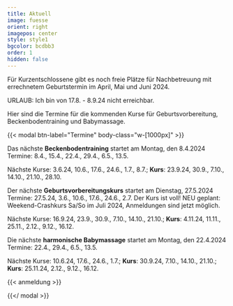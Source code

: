 ```yaml
---
title: Aktuell
image: fuesse
orient: right
imagepos: center
style: style1
bgcolor: bcdbb3
order: 1
hidden: false
---
```

Für Kurzentschlossene gibt es noch freie Plätze für Nachbetreuung mit errechnetem Geburtstermin im April, Mai und Juni 2024.

URLAUB: Ich bin von 17.8. - 8.9.24 nicht erreichbar.

Hier sind die Termine für die kommenden Kurse für Geburtsvorbereitung, Beckenbodentraining und Babymassage.

{{< modal btn-label="Termine" body-class="w-\[1000px]" >}}

Das nächste **Beckenbodentraining** startet am Montag, den 8.4.2024\
Termine: 8.4., 15.4., 22.4., 29.4., 6.5., 13.5. 

Nächste Kurse: 3.6.24, 10.6., 17.6., 24.6., 1.7., 8.7.; **Kurs**: 23.9.24, 30.9., 7.10., 14.10., 21.10., 28.10.

Der nächste **Geburtsvorbereitungskurs** startet am Dienstag, 27.5.2024\
Termine: 27.5.24, 3.6., 10.6., 17.6., 24.6., 2.7. Der Kurs ist voll! NEU geplant: Weekend-Crashkurs Sa/So im Juli 2024, Anmeldungen sind jetzt möglich.

Nächste Kurse: 16.9.24, 23.9., 30.9., 7.10., 14.10., 21.10.; **Kurs**: 4.11.24, 11.11., 25.11., 2.12., 9.12., 16.12.

Die nächste **harmonische Babymassage** startet am Montag, den 22.4.2024\
Termine: 22.4., 29.4., 6.5., 13.5. 

Nächste Kurse: 10.6.24, 17.6., 24.6., 1.7.; **Kurs**: 30.9.24, 7.10., 14.10., 21.10.; **Kurs**: 25.11.24, 2.12., 9.12., 16.12.

{{< anmeldung >}}

{{</ modal >}}
